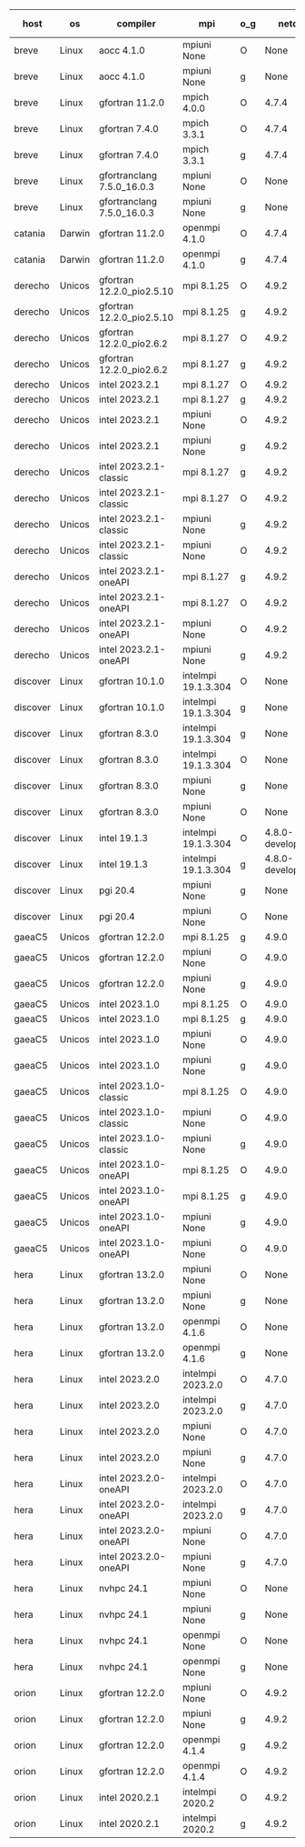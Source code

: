 

| host     | os       | compiler                              | mpi                      | o_g        | netcdf        | build       | u_pass          | u_fail          | s_pass            | s_fail            | e_pass             | e_fail             | nuopc_pass       | nuopc_fail       | artifacts link          |
|----------|----------|---------------------------------------|--------------------------|------------|---------------|-------------|-----------------|-----------------|-------------------|-------------------|--------------------|--------------------|------------------|------------------|-------------------------|
| breve | Linux | aocc 4.1.0 | mpiuni None  | O | None  | PASS | 12502 | 26 | 8 | 0 | 44 | 0 | None | None | <a href="https://github.com/esmf-org/esmf-test-artifacts/tree/e72912560bf55e1197e5cb4015596673aff7fb34/develop/aocc/4.1.0/O/mpiuni/None" target="_blank">e729125</a> | 
| breve | Linux | aocc 4.1.0 | mpiuni None  | g | None  | PASS | 12502 | 26 | 8 | 0 | 44 | 0 | None | None | <a href="https://github.com/esmf-org/esmf-test-artifacts/tree/e02beef5092bf19d3003e411c8ffce32cb0c92ad/develop/aocc/4.1.0/g/mpiuni/None" target="_blank">e02beef</a> | 
| breve | Linux | gfortran 11.2.0 | mpich 4.0.0  | O | 4.7.4  | PASS | None | None | None | None | None | None | None | None | <a href="https://github.com/esmf-org/esmf-test-artifacts/tree/7b06f129596b478ad6cfd37f181fef8be09930f9/develop/gfortran/11.2.0/O/mpich/4.0.0" target="_blank">7b06f12</a> | 
| breve | Linux | gfortran 7.4.0 | mpich 3.3.1  | O | 4.7.4  | PASS | 14198 | 0 | 50 | 0 | 81 | 0 | 56 | 0 | <a href="https://github.com/esmf-org/esmf-test-artifacts/tree/8140313d92234b0c5c4749a8b29c973dea5015e5/develop/gfortran/7.4.0/O/mpich/3.3.1" target="_blank">8140313</a> | 
| breve | Linux | gfortran 7.4.0 | mpich 3.3.1  | g | 4.7.4  | PASS | 14198 | 0 | 50 | 0 | 81 | 0 | 56 | 0 | <a href="https://github.com/esmf-org/esmf-test-artifacts/tree/43f5ae99557592fff93594e176fa52f12ec37c0d/develop/gfortran/7.4.0/g/mpich/3.3.1" target="_blank">43f5ae9</a> | 
| breve | Linux | gfortranclang 7.5.0_16.0.3 | mpiuni None  | O | None  | PASS | 12528 | 0 | 8 | 0 | 44 | 0 | None | None | <a href="https://github.com/esmf-org/esmf-test-artifacts/tree/9f94ecfad59c8006dcf1cd3d7ae8d27e423e948b/develop/gfortranclang/7.5.0_16.0.3/O/mpiuni/None" target="_blank">9f94ecf</a> | 
| breve | Linux | gfortranclang 7.5.0_16.0.3 | mpiuni None  | g | None  | PASS | 12528 | 0 | 8 | 0 | 44 | 0 | None | None | <a href="https://github.com/esmf-org/esmf-test-artifacts/tree/4a4a1911fdb71ff5d116c96958f596ff86f82926/develop/gfortranclang/7.5.0_16.0.3/g/mpiuni/None" target="_blank">4a4a191</a> | 
| catania | Darwin | gfortran 11.2.0 | openmpi 4.1.0  | O | 4.7.4  | PASS | 14195 | 3 | 50 | 0 | 81 | 0 | 56 | 0 | <a href="https://github.com/esmf-org/esmf-test-artifacts/tree/5c809dbf50ca16d0618279c9b21879fa3f7da15d/develop/gfortran/11.2.0/O/openmpi/4.1.0" target="_blank">5c809db</a> | 
| catania | Darwin | gfortran 11.2.0 | openmpi 4.1.0  | g | 4.7.4  | PASS | 14195 | 3 | 50 | 0 | 81 | 0 | 56 | 0 | <a href="https://github.com/esmf-org/esmf-test-artifacts/tree/5fa863bf317b3716538e9fd0afddb38ace4a744a/develop/gfortran/11.2.0/g/openmpi/4.1.0" target="_blank">5fa863b</a> | 
| derecho | Unicos | gfortran 12.2.0_pio2.5.10 | mpi 8.1.25  | O | 4.9.2  | PASS | 14198 | 0 | 50 | 0 | 81 | 0 | 56 | 0 | <a href="https://github.com/esmf-org/esmf-test-artifacts/tree/eb8da1c2b8d599790200b7628353f27efbc85290/develop/gfortran/12.2.0_pio2.5.10/O/mpi/8.1.25" target="_blank">eb8da1c</a> | 
| derecho | Unicos | gfortran 12.2.0_pio2.5.10 | mpi 8.1.25  | g | 4.9.2  | PASS | 14198 | 0 | 50 | 0 | 81 | 0 | 56 | 0 | <a href="https://github.com/esmf-org/esmf-test-artifacts/tree/2418c42ef93db5233484d5599f369a5be124023e/develop/gfortran/12.2.0_pio2.5.10/g/mpi/8.1.25" target="_blank">2418c42</a> | 
| derecho | Unicos | gfortran 12.2.0_pio2.6.2 | mpi 8.1.27  | O | 4.9.2  | PASS | 14198 | 0 | 50 | 0 | 81 | 0 | 56 | 0 | <a href="https://github.com/esmf-org/esmf-test-artifacts/tree/99c350c7e130c169973f95fcab1dedc5b88c028f/develop/gfortran/12.2.0_pio2.6.2/O/mpi/8.1.27" target="_blank">99c350c</a> | 
| derecho | Unicos | gfortran 12.2.0_pio2.6.2 | mpi 8.1.27  | g | 4.9.2  | PASS | 14198 | 0 | 50 | 0 | 81 | 0 | 56 | 0 | <a href="https://github.com/esmf-org/esmf-test-artifacts/tree/22d74739ab9fc8b43f13db21188dfe5f25ab2d5b/develop/gfortran/12.2.0_pio2.6.2/g/mpi/8.1.27" target="_blank">22d7473</a> | 
| derecho | Unicos | intel 2023.2.1 | mpi 8.1.27  | O | 4.9.2  | PASS | 14198 | 0 | 50 | 0 | 81 | 0 | 56 | 0 | <a href="https://github.com/esmf-org/esmf-test-artifacts/tree/d35be5bf9c075b2d322a437fb838a4afb4fb5041/develop/intel/2023.2.1/O/mpi/8.1.27" target="_blank">d35be5b</a> | 
| derecho | Unicos | intel 2023.2.1 | mpi 8.1.27  | g | 4.9.2  | PASS | 14198 | 0 | 50 | 0 | 81 | 0 | 56 | 0 | <a href="https://github.com/esmf-org/esmf-test-artifacts/tree/c0bb0bc5f6ec1d82f33f282bcb65c5edfae91dcc/develop/intel/2023.2.1/g/mpi/8.1.27" target="_blank">c0bb0bc</a> | 
| derecho | Unicos | intel 2023.2.1 | mpiuni None  | O | 4.9.2  | PASS | 12528 | 0 | 8 | 0 | 44 | 0 | None | None | <a href="https://github.com/esmf-org/esmf-test-artifacts/tree/3b658572ba6596fdd3f5bbc1a1459229bb2bc2f5/develop/intel/2023.2.1/O/mpiuni/None" target="_blank">3b65857</a> | 
| derecho | Unicos | intel 2023.2.1 | mpiuni None  | g | 4.9.2  | PASS | 12528 | 0 | 8 | 0 | 44 | 0 | None | None | <a href="https://github.com/esmf-org/esmf-test-artifacts/tree/84c4a3f6c5d1f2e6f443d2497f2b432711ab4d67/develop/intel/2023.2.1/g/mpiuni/None" target="_blank">84c4a3f</a> | 
| derecho | Unicos | intel 2023.2.1-classic | mpi 8.1.27  | g | 4.9.2  | PASS | None | None | None | None | None | None | None | None | <a href="https://github.com/esmf-org/esmf-test-artifacts/tree/5038d955ab829b01398f1d3f1bc1762a5e97b276/develop/intel/2023.2.1-classic/g/mpi/8.1.27" target="_blank">5038d95</a> | 
| derecho | Unicos | intel 2023.2.1-classic | mpi 8.1.27  | O | 4.9.2  | PASS | None | None | None | None | None | None | None | None | <a href="https://github.com/esmf-org/esmf-test-artifacts/tree/f3b7640346e0d99f5403c72f8a036f74c5126122/develop/intel/2023.2.1-classic/O/mpi/8.1.27" target="_blank">f3b7640</a> | 
| derecho | Unicos | intel 2023.2.1-classic | mpiuni None  | g | 4.9.2  | PASS | 12528 | 0 | 8 | 0 | 44 | 0 | None | None | <a href="https://github.com/esmf-org/esmf-test-artifacts/tree/d62f41a5a356eb2d49d9c9d720caa058178e2456/develop/intel/2023.2.1-classic/g/mpiuni/None" target="_blank">d62f41a</a> | 
| derecho | Unicos | intel 2023.2.1-classic | mpiuni None  | O | 4.9.2  | PASS | 12528 | 0 | 8 | 0 | 44 | 0 | None | None | <a href="https://github.com/esmf-org/esmf-test-artifacts/tree/9f2d92083cce966f77157d5ff64fb9c1d6b9b65a/develop/intel/2023.2.1-classic/O/mpiuni/None" target="_blank">9f2d920</a> | 
| derecho | Unicos | intel 2023.2.1-oneAPI | mpi 8.1.27  | g | 4.9.2  | PASS | None | None | None | None | None | None | None | None | <a href="https://github.com/esmf-org/esmf-test-artifacts/tree/23d6ca5b1e34f749c36d077090bc5b48050bf88e/develop/intel/2023.2.1-oneAPI/g/mpi/8.1.27" target="_blank">23d6ca5</a> | 
| derecho | Unicos | intel 2023.2.1-oneAPI | mpi 8.1.27  | O | 4.9.2  | PASS | None | None | None | None | None | None | None | None | <a href="https://github.com/esmf-org/esmf-test-artifacts/tree/6cb51bfab8f523cf97a025f241ae6cf85b549e93/develop/intel/2023.2.1-oneAPI/O/mpi/8.1.27" target="_blank">6cb51bf</a> | 
| derecho | Unicos | intel 2023.2.1-oneAPI | mpiuni None  | O | 4.9.2  | PASS | 12528 | 0 | 8 | 0 | 44 | 0 | None | None | <a href="https://github.com/esmf-org/esmf-test-artifacts/tree/b76cbf2f92c653615626cde177a6d25407b6778d/develop/intel/2023.2.1-oneAPI/O/mpiuni/None" target="_blank">b76cbf2</a> | 
| derecho | Unicos | intel 2023.2.1-oneAPI | mpiuni None  | g | 4.9.2  | PASS | 12528 | 0 | 8 | 0 | 44 | 0 | None | None | <a href="https://github.com/esmf-org/esmf-test-artifacts/tree/b1ff063eeff5cadbcd435f8bcb9173c08dd84384/develop/intel/2023.2.1-oneAPI/g/mpiuni/None" target="_blank">b1ff063</a> | 
| discover | Linux | gfortran 10.1.0 | intelmpi 19.1.3.304  | O | None  | PASS | 14183 | 15 | 50 | 0 | 81 | 0 | 56 | 0 | <a href="https://github.com/esmf-org/esmf-test-artifacts/tree/07cbabd8bd8b31b455b61b56297f1855c01d06cf/develop/gfortran/10.1.0/O/intelmpi/19.1.3.304" target="_blank">07cbabd</a> | 
| discover | Linux | gfortran 10.1.0 | intelmpi 19.1.3.304  | g | None  | PASS | 14183 | 15 | 50 | 0 | 81 | 0 | 56 | 0 | <a href="https://github.com/esmf-org/esmf-test-artifacts/tree/3073284e47daf34eff0b59885684f253da7b4ff4/develop/gfortran/10.1.0/g/intelmpi/19.1.3.304" target="_blank">3073284</a> | 
| discover | Linux | gfortran 8.3.0 | intelmpi 19.1.3.304  | g | None  | PASS | 14183 | 15 | 50 | 0 | 81 | 0 | 56 | 0 | <a href="https://github.com/esmf-org/esmf-test-artifacts/tree/2a6746832cdec431f06ad2645ab0a9597a3a3854/develop/gfortran/8.3.0/g/intelmpi/19.1.3.304" target="_blank">2a67468</a> | 
| discover | Linux | gfortran 8.3.0 | intelmpi 19.1.3.304  | O | None  | PASS | 14183 | 15 | 50 | 0 | 81 | 0 | 56 | 0 | <a href="https://github.com/esmf-org/esmf-test-artifacts/tree/a6633aed0fa9f1a11788e8ddf233f5e98557cc43/develop/gfortran/8.3.0/O/intelmpi/19.1.3.304" target="_blank">a6633ae</a> | 
| discover | Linux | gfortran 8.3.0 | mpiuni None  | g | None  | PASS | 12528 | 0 | 8 | 0 | 44 | 0 | None | None | <a href="https://github.com/esmf-org/esmf-test-artifacts/tree/d7c2e6b4de27be52d0f185274c22a70bab7839c2/develop/gfortran/8.3.0/g/mpiuni/None" target="_blank">d7c2e6b</a> | 
| discover | Linux | gfortran 8.3.0 | mpiuni None  | O | None  | PASS | 12528 | 0 | 8 | 0 | 44 | 0 | None | None | <a href="https://github.com/esmf-org/esmf-test-artifacts/tree/39bf1192c01e606bbd80e26d68278ef4a2e20dd4/develop/gfortran/8.3.0/O/mpiuni/None" target="_blank">39bf119</a> | 
| discover | Linux | intel 19.1.3 | intelmpi 19.1.3.304  | O | 4.8.0-development  | PASS | 14198 | 0 | 50 | 0 | 81 | 0 | 56 | 0 | <a href="https://github.com/esmf-org/esmf-test-artifacts/tree/1417e94dcfd2d54e6c5735c4f84530f13c8ede72/develop/intel/19.1.3/O/intelmpi/19.1.3.304" target="_blank">1417e94</a> | 
| discover | Linux | intel 19.1.3 | intelmpi 19.1.3.304  | g | 4.8.0-development  | PASS | 14198 | 0 | 50 | 0 | 81 | 0 | 56 | 0 | <a href="https://github.com/esmf-org/esmf-test-artifacts/tree/1a7fff669889fe45c802c14dc9633861699f2582/develop/intel/19.1.3/g/intelmpi/19.1.3.304" target="_blank">1a7fff6</a> | 
| discover | Linux | pgi 20.4 | mpiuni None  | g | None  | PASS | 12528 | 0 | 8 | 0 | 44 | 0 | None | None | <a href="https://github.com/esmf-org/esmf-test-artifacts/tree/7bfb3365e0924dd6857b68b5d5ae89f0addcd8fd/develop/pgi/20.4/g/mpiuni/None" target="_blank">7bfb336</a> | 
| discover | Linux | pgi 20.4 | mpiuni None  | O | None  | PASS | 12528 | 0 | 8 | 0 | 44 | 0 | None | None | <a href="https://github.com/esmf-org/esmf-test-artifacts/tree/d4429a1dce11a2f5a123c002f8965de97dc517fd/develop/pgi/20.4/O/mpiuni/None" target="_blank">d4429a1</a> | 
| gaeaC5 | Unicos | gfortran 12.2.0 | mpi 8.1.25  | g | 4.9.0  | PASS | None | None | None | None | None | None | None | None | <a href="https://github.com/esmf-org/esmf-test-artifacts/tree/db9048b1ae0a8698a98a104e72516e7843d2d6a8/develop/gfortran/12.2.0/g/mpi/8.1.25" target="_blank">db9048b</a> | 
| gaeaC5 | Unicos | gfortran 12.2.0 | mpiuni None  | O | 4.9.0  | PASS | 12528 | 0 | 8 | 0 | 44 | 0 | None | None | <a href="https://github.com/esmf-org/esmf-test-artifacts/tree/22cf2897669633a159b1a9a62d72d765258f7b2a/develop/gfortran/12.2.0/O/mpiuni/None" target="_blank">22cf289</a> | 
| gaeaC5 | Unicos | gfortran 12.2.0 | mpiuni None  | g | 4.9.0  | PASS | None | None | None | None | None | None | None | None | <a href="https://github.com/esmf-org/esmf-test-artifacts/tree/5c5f5fb81a4479677016d799ee3bac3619d529ca/develop/gfortran/12.2.0/g/mpiuni/None" target="_blank">5c5f5fb</a> | 
| gaeaC5 | Unicos | intel 2023.1.0 | mpi 8.1.25  | O | 4.9.0  | PASS | None | None | None | None | None | None | None | None | <a href="https://github.com/esmf-org/esmf-test-artifacts/tree/0fc20a9abf6f0c5beefef33fc817f43478f8435d/develop/intel/2023.1.0/O/mpi/8.1.25" target="_blank">0fc20a9</a> | 
| gaeaC5 | Unicos | intel 2023.1.0 | mpi 8.1.25  | g | 4.9.0  | PASS | None | None | None | None | None | None | None | None | <a href="https://github.com/esmf-org/esmf-test-artifacts/tree/4d4f7b1b26271fa32e3cdd65b594882d47c3ee89/develop/intel/2023.1.0/g/mpi/8.1.25" target="_blank">4d4f7b1</a> | 
| gaeaC5 | Unicos | intel 2023.1.0 | mpiuni None  | O | 4.9.0  | PASS | 12528 | 0 | 8 | 0 | 44 | 0 | None | None | <a href="https://github.com/esmf-org/esmf-test-artifacts/tree/977f73e8f30ea375903d105bf97fe3e33d219484/develop/intel/2023.1.0/O/mpiuni/None" target="_blank">977f73e</a> | 
| gaeaC5 | Unicos | intel 2023.1.0 | mpiuni None  | g | 4.9.0  | PASS | None | None | None | None | None | None | None | None | <a href="https://github.com/esmf-org/esmf-test-artifacts/tree/d161682fac134be9613c68f3973ca4a043218b0c/develop/intel/2023.1.0/g/mpiuni/None" target="_blank">d161682</a> | 
| gaeaC5 | Unicos | intel 2023.1.0-classic | mpi 8.1.25  | O | 4.9.0  | PASS | None | None | None | None | None | None | None | None | <a href="https://github.com/esmf-org/esmf-test-artifacts/tree/bcc8b734583084932b3438b33b925941c0595dcd/develop/intel/2023.1.0-classic/O/mpi/8.1.25" target="_blank">bcc8b73</a> | 
| gaeaC5 | Unicos | intel 2023.1.0-classic | mpiuni None  | O | 4.9.0  | PASS | 12528 | 0 | 8 | 0 | 44 | 0 | None | None | <a href="https://github.com/esmf-org/esmf-test-artifacts/tree/0adb6a18faf5f6211a1613e8eec671cc4d2643dd/develop/intel/2023.1.0-classic/O/mpiuni/None" target="_blank">0adb6a1</a> | 
| gaeaC5 | Unicos | intel 2023.1.0-classic | mpiuni None  | g | 4.9.0  | PASS | 12528 | 0 | 8 | 0 | 44 | 0 | None | None | <a href="https://github.com/esmf-org/esmf-test-artifacts/tree/f03d85f171b74362475b68cdc73603b1f0c15a10/develop/intel/2023.1.0-classic/g/mpiuni/None" target="_blank">f03d85f</a> | 
| gaeaC5 | Unicos | intel 2023.1.0-oneAPI | mpi 8.1.25  | O | 4.9.0  | PASS | None | None | None | None | None | None | None | None | <a href="https://github.com/esmf-org/esmf-test-artifacts/tree/10b6139f895c60e83f7d66e8967fc8d42b9fe5e1/develop/intel/2023.1.0-oneAPI/O/mpi/8.1.25" target="_blank">10b6139</a> | 
| gaeaC5 | Unicos | intel 2023.1.0-oneAPI | mpi 8.1.25  | g | 4.9.0  | PASS | None | None | None | None | None | None | None | None | <a href="https://github.com/esmf-org/esmf-test-artifacts/tree/a5c677efb99f34dc11c0285e2151913e8e434989/develop/intel/2023.1.0-oneAPI/g/mpi/8.1.25" target="_blank">a5c677e</a> | 
| gaeaC5 | Unicos | intel 2023.1.0-oneAPI | mpiuni None  | g | 4.9.0  | PASS | 12528 | 0 | 8 | 0 | 44 | 0 | None | None | <a href="https://github.com/esmf-org/esmf-test-artifacts/tree/a8199cf93e8c662f9930773eefd856c08e93a3e5/develop/intel/2023.1.0-oneAPI/g/mpiuni/None" target="_blank">a8199cf</a> | 
| gaeaC5 | Unicos | intel 2023.1.0-oneAPI | mpiuni None  | O | 4.9.0  | PASS | 12528 | 0 | 8 | 0 | 44 | 0 | None | None | <a href="https://github.com/esmf-org/esmf-test-artifacts/tree/8225bb9109766defb562e5dd08bcd140d3af8e80/develop/intel/2023.1.0-oneAPI/O/mpiuni/None" target="_blank">8225bb9</a> | 
| hera | Linux | gfortran 13.2.0 | mpiuni None  | O | None  | PASS | 12528 | 0 | 8 | 0 | 44 | 0 | None | None | <a href="https://github.com/esmf-org/esmf-test-artifacts/tree/4eeb3ede32523ca51bdec9986a5fc55ec1afa8c8/develop/gfortran/13.2.0/O/mpiuni/None" target="_blank">4eeb3ed</a> | 
| hera | Linux | gfortran 13.2.0 | mpiuni None  | g | None  | PASS | 12528 | 0 | 8 | 0 | 44 | 0 | None | None | <a href="https://github.com/esmf-org/esmf-test-artifacts/tree/56a2ab1564adf20b2e772f4587ef1418d4cb1752/develop/gfortran/13.2.0/g/mpiuni/None" target="_blank">56a2ab1</a> | 
| hera | Linux | gfortran 13.2.0 | openmpi 4.1.6  | O | None  | PASS | None | None | None | None | None | None | None | None | <a href="https://github.com/esmf-org/esmf-test-artifacts/tree/afd12b573d0f54e0634a4c25c7f3013890bf8c0a/develop/gfortran/13.2.0/O/openmpi/4.1.6" target="_blank">afd12b5</a> | 
| hera | Linux | gfortran 13.2.0 | openmpi 4.1.6  | g | None  | PASS | None | None | None | None | None | None | None | None | <a href="https://github.com/esmf-org/esmf-test-artifacts/tree/3b543c81b8654655589080f486214c9e27d8fd3f/develop/gfortran/13.2.0/g/openmpi/4.1.6" target="_blank">3b543c8</a> | 
| hera | Linux | intel 2023.2.0 | intelmpi 2023.2.0  | O | 4.7.0  | PASS | 14198 | 0 | 50 | 0 | 81 | 0 | 56 | 0 | <a href="https://github.com/esmf-org/esmf-test-artifacts/tree/a4961a9d6f20941acea9a82a17aabfd1d2165fc5/develop/intel/2023.2.0/O/intelmpi/2023.2.0" target="_blank">a4961a9</a> | 
| hera | Linux | intel 2023.2.0 | intelmpi 2023.2.0  | g | 4.7.0  | PASS | None | None | None | None | None | None | None | None | <a href="https://github.com/esmf-org/esmf-test-artifacts/tree/da92f3ef196fb58dcff2f2eb465e4e60eeb67f1d/develop/intel/2023.2.0/g/intelmpi/2023.2.0" target="_blank">da92f3e</a> | 
| hera | Linux | intel 2023.2.0 | mpiuni None  | O | 4.7.0  | PASS | 12528 | 0 | 8 | 0 | 44 | 0 | None | None | <a href="https://github.com/esmf-org/esmf-test-artifacts/tree/682ccf389b92f661b3709086a4338f2de3e606b5/develop/intel/2023.2.0/O/mpiuni/None" target="_blank">682ccf3</a> | 
| hera | Linux | intel 2023.2.0 | mpiuni None  | g | 4.7.0  | PASS | 12528 | 0 | 8 | 0 | 44 | 0 | None | None | <a href="https://github.com/esmf-org/esmf-test-artifacts/tree/a5cf1dd021a2b518ee5b5bb651d08cb749fdda52/develop/intel/2023.2.0/g/mpiuni/None" target="_blank">a5cf1dd</a> | 
| hera | Linux | intel 2023.2.0-oneAPI | intelmpi 2023.2.0  | O | 4.7.0  | PASS | None | None | None | None | None | None | None | None | <a href="https://github.com/esmf-org/esmf-test-artifacts/tree/b5c5dd053d77fc886a6beb874a35df18612bba87/develop/intel/2023.2.0-oneAPI/O/intelmpi/2023.2.0" target="_blank">b5c5dd0</a> | 
| hera | Linux | intel 2023.2.0-oneAPI | intelmpi 2023.2.0  | g | 4.7.0  | PASS | None | None | None | None | None | None | None | None | <a href="https://github.com/esmf-org/esmf-test-artifacts/tree/83e9c31b44dc40ae59b6df176a93ff9826ea148f/develop/intel/2023.2.0-oneAPI/g/intelmpi/2023.2.0" target="_blank">83e9c31</a> | 
| hera | Linux | intel 2023.2.0-oneAPI | mpiuni None  | O | 4.7.0  | PASS | None | None | None | None | None | None | None | None | <a href="https://github.com/esmf-org/esmf-test-artifacts/tree/208167fcacec95c26b96d16281045353d9e958b9/develop/intel/2023.2.0-oneAPI/O/mpiuni/None" target="_blank">208167f</a> | 
| hera | Linux | intel 2023.2.0-oneAPI | mpiuni None  | g | 4.7.0  | PASS | 12528 | 0 | 8 | 0 | 44 | 0 | None | None | <a href="https://github.com/esmf-org/esmf-test-artifacts/tree/7c32ff58f9c7053b5f8f42048aa9bbd736b21cec/develop/intel/2023.2.0-oneAPI/g/mpiuni/None" target="_blank">7c32ff5</a> | 
| hera | Linux | nvhpc 24.1 | mpiuni None  | O | None  | PASS | 12528 | 0 | 8 | 0 | 44 | 0 | None | None | <a href="https://github.com/esmf-org/esmf-test-artifacts/tree/5cd2876670504de4ac9b6cbcc2b08106b4d313bd/develop/nvhpc/24.1/O/mpiuni/None" target="_blank">5cd2876</a> | 
| hera | Linux | nvhpc 24.1 | mpiuni None  | g | None  | PASS | 12528 | 0 | 8 | 0 | 44 | 0 | None | None | <a href="https://github.com/esmf-org/esmf-test-artifacts/tree/17d91557e36c18e566527905eedb31cdd1624640/develop/nvhpc/24.1/g/mpiuni/None" target="_blank">17d9155</a> | 
| hera | Linux | nvhpc 24.1 | openmpi None  | O | None  | PASS | None | None | None | None | None | None | None | None | <a href="https://github.com/esmf-org/esmf-test-artifacts/tree/1926017fed67c45d9355be47ab677098609c03f3/develop/nvhpc/24.1/O/openmpi/None" target="_blank">1926017</a> | 
| hera | Linux | nvhpc 24.1 | openmpi None  | g | None  | PASS | None | None | None | None | None | None | None | None | <a href="https://github.com/esmf-org/esmf-test-artifacts/tree/cb93fdff2158d44718888c844bb9e27c3a3aa307/develop/nvhpc/24.1/g/openmpi/None" target="_blank">cb93fdf</a> | 
| orion | Linux | gfortran 12.2.0 | mpiuni None  | O | 4.9.2  | FAIL | None | None | None | None | None | None | None | None | <a href="https://github.com/esmf-org/esmf-test-artifacts/tree/146a354205459096d7a4bf518c833b3aa1610ace/develop/gfortran/12.2.0/O/mpiuni/None" target="_blank">146a354</a> | 
| orion | Linux | gfortran 12.2.0 | mpiuni None  | g | 4.9.2  | FAIL | None | None | None | None | None | None | None | None | <a href="https://github.com/esmf-org/esmf-test-artifacts/tree/a7aa37cec0614cee7e5fea360942f6f43455569d/develop/gfortran/12.2.0/g/mpiuni/None" target="_blank">a7aa37c</a> | 
| orion | Linux | gfortran 12.2.0 | openmpi 4.1.4  | g | 4.9.2  | FAIL | None | None | None | None | None | None | None | None | <a href="https://github.com/esmf-org/esmf-test-artifacts/tree/372f86bf6c5575ca6235263ad141c762c8f05c6e/develop/gfortran/12.2.0/g/openmpi/4.1.4" target="_blank">372f86b</a> | 
| orion | Linux | gfortran 12.2.0 | openmpi 4.1.4  | O | 4.9.2  | FAIL | None | None | None | None | None | None | None | None | <a href="https://github.com/esmf-org/esmf-test-artifacts/tree/cc69ae1ddb84d22680d43821c441962ca8a9c361/develop/gfortran/12.2.0/O/openmpi/4.1.4" target="_blank">cc69ae1</a> | 
| orion | Linux | intel 2020.2.1 | intelmpi 2020.2  | O | 4.9.2  | FAIL | None | None | None | None | None | None | None | None | <a href="https://github.com/esmf-org/esmf-test-artifacts/tree/24d07bd0ff66da28afad8d75bdc4c343e6e74fbc/develop/intel/2020.2.1/O/intelmpi/2020.2" target="_blank">24d07bd</a> | 
| orion | Linux | intel 2020.2.1 | intelmpi 2020.2  | g | 4.9.2  | FAIL | None | None | None | None | None | None | None | None | <a href="https://github.com/esmf-org/esmf-test-artifacts/tree/37a9fb022c5a4b502a8ef38bc74ed1215df92093/develop/intel/2020.2.1/g/intelmpi/2020.2" target="_blank">37a9fb0</a> | 
